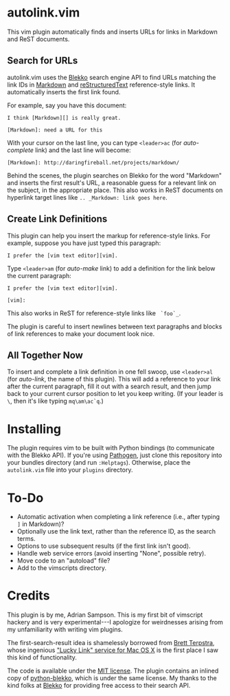 # autolink.vim

This vim plugin automatically finds and inserts URLs for links in Markdown and
ReST documents.

## Search for URLs

autolink.vim uses the [Blekko][] search engine API to find URLs matching the
link IDs in [Markdown][] and [reStructuredText][] reference-style links. It
automatically inserts the first link found.

[Markdown]: http://daringfireball.net/projects/markdown/
[reStructuredText]: http://docutils.sourceforge.net/rst.html
[Blekko]: http://blekko.com/

For example, say you have this document:

    I think [Markdown][] is really great.

    [Markdown]: need a URL for this

With your cursor on the last line, you can type ``<leader>ac`` (for
*auto-complete* link) and the last line will become:

    [Markdown]: http://daringfireball.net/projects/markdown/

Behind the scenes, the plugin searches on Blekko for the word "Markdown" and
inserts the first result's URL, a reasonable guess for a relevant link on the
subject, in the appropriate place. This also works in ReST documents on
hyperlink target lines like `.. _Markdown: link goes here`.

## Create Link Definitions

This plugin can help you insert the markup for reference-style links. For
example, suppose you have just typed this paragraph:

    I prefer the [vim text editor][vim].

Type ``<leader>am`` (for *auto-make* link) to add a definition for the link
below the current paragraph:

    I prefer the [vim text editor][vim].

    [vim]: 

This also works in ReST for reference-style links like `` `foo`_``.

The plugin is careful to insert newlines between text paragraphs and blocks of
link references to make your document look nice.

## All Together Now

To insert and complete a link definition in one fell swoop, use ``<leader>al``
(for *auto-link*, the name of this plugin). This will add a reference to your
link after the current paragraph, fill it out with a search result, and then
jump back to your current cursor position to let you keep writing. (If your leader is `\`, then it's like typing ``mq\am\ac`q``.)

# Installing

The plugin requires vim to be built with Python bindings (to communicate with
the Blekko API). If you're using [Pathogen][], just clone this repository into
your bundles directory (and run `:Helptags`). Otherwise, place the
`autolink.vim` file into your `plugins` directory.

[Pathogen]: https://github.com/tpope/vim-pathogen

# To-Do

* Automatic activation when completing a link reference (i.e., after typing `]`
  in Markdown)?
* Optionally use the link text, rather than the reference ID, as the search
  terms.
* Options to use subsequent results (if the first link isn't good).
* Handle web service errors (avoid inserting "None", possible retry).
* Move code to an "autoload" file?
* Add to the vimscripts directory.

# Credits

This plugin is by me, Adrian Sampson. This is my first bit of vimscript hackery
and is very experimental---I apologize for weirdnesses arising from my
unfamiliarity with writing vim plugins.

The first-search-result idea is shamelessly borrowed from [Brett Terpstra][],
whose ingenious ["Lucky Link" service for Mac OS X][luckylink] is the first
place I saw this kind of functionality.

[luckylink]: http://brettterpstra.com/automated-search-and-link-text-service/
[Brett Terpstra]: http://brettterpstra.com/

The code is available under the [MIT license][]. The plugin contains an inlined
copy of [python-blekko][], which is under the same license. My thanks to the
kind folks at [Blekko][] for providing free access to their search API.

[MIT license]: http://www.opensource.org/licenses/MIT
[python-blekko]: https://github.com/sampsyo/python-blekko 
